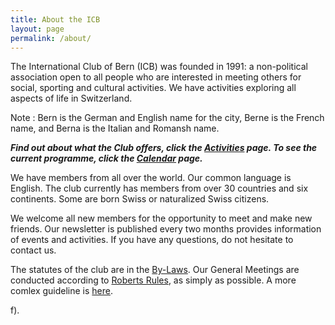 ```yaml
---
title: About the ICB
layout: page
permalink: /about/
---
```


The International Club of Bern (ICB) was founded in 1991: a non-political association open to all people who are interested in meeting others for social, sporting and cultural activities. We have activities exploring all aspects of  life in Switzerland.

Note : Bern is the German and English name for the city, Berne is the French name,  and Berna is the Italian and Romansh name.

***Find out about what the Club offers, click the [Activities](/activities/) page. To see the current programme, click the [Calendar](https://icberne.org/calendar/) page.***

We have members from all over the world. Our common language is English. The club currently has members from over 30 countries and six continents. Some are born Swiss or naturalized Swiss citizens.&nbsp;

We welcome all new members for the opportunity to meet and make new friends. Our newsletter is published every two months provides information of events and activities. If you have any questions, do not hesitate to contact us. 

The statutes of the club are in the [By-Laws](https://icberne.files.wordpress.com/2021/03/bylaws-g2.pdf). Our General Meetings are conducted according to [Roberts Rules](https://icberne.files.wordpress.com/2023/04/rr_simple.pdf), as simply as possible. A more comlex guideline is [here](https://icberne.files.wordpress.com/2023/04/robertsrules.pdf).

f).





